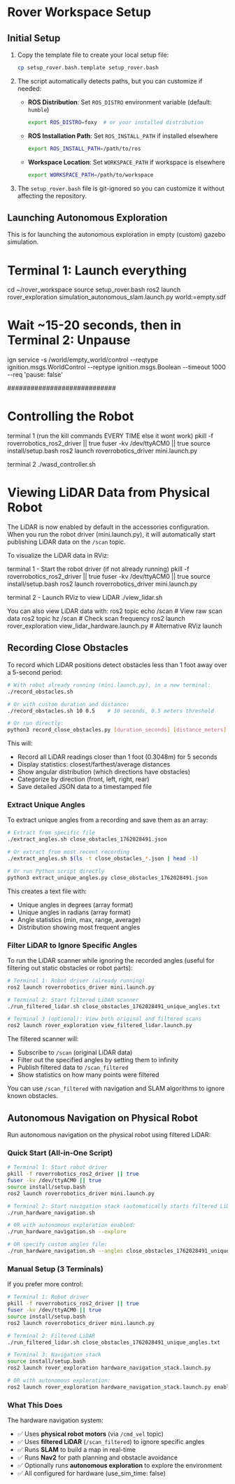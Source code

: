 # Rover Workspace Setup

## Initial Setup

1. Copy the template file to create your local setup file:
   ```bash
   cp setup_rover.bash.template setup_rover.bash
   ```

2. The script automatically detects paths, but you can customize if needed:
   - **ROS Distribution**: Set `ROS_DISTRO` environment variable (default: `humble`)
     ```bash
     export ROS_DISTRO=foxy  # or your installed distribution
     ```
   - **ROS Installation Path**: Set `ROS_INSTALL_PATH` if installed elsewhere
     ```bash
     export ROS_INSTALL_PATH=/path/to/ros
     ```
   - **Workspace Location**: Set `WORKSPACE_PATH` if workspace is elsewhere
     ```bash
     export WORKSPACE_PATH=/path/to/workspace
     ```

3. The `setup_rover.bash` file is git-ignored so you can customize it without affecting the repository.

## Launching Autonomous Exploration

This is for launching the autonomous exploration in empty (custom) gazebo simulation.

# Terminal 1: Launch everything
cd ~/rover_workspace
source setup_rover.bash
ros2 launch rover_exploration simulation_autonomous_slam.launch.py world:=empty.sdf

# Wait ~15-20 seconds, then in Terminal 2: Unpause
ign service -s /world/empty_world/control --reqtype ignition.msgs.WorldControl --reptype ignition.msgs.Boolean --timeout 1000 --req 'pause: false'


############################

# Controlling the Robot

terminal 1 (run the kill commands EVERY TIME else it wont work)
pkill -f roverrobotics_ros2_driver || true
fuser -kv /dev/ttyACM0 || true
source install/setup.bash 
ros2 launch roverrobotics_driver mini.launch.py

terminal 2
./wasd_controller.sh

# Viewing LiDAR Data from Physical Robot

The LiDAR is now enabled by default in the accessories configuration.
When you run the robot driver (mini.launch.py), it will automatically start publishing LiDAR data on the `/scan` topic.

To visualize the LiDAR data in RViz:

terminal 1 - Start the robot driver (if not already running)
pkill -f roverrobotics_ros2_driver || true
fuser -kv /dev/ttyACM0 || true
source install/setup.bash 
ros2 launch roverrobotics_driver mini.launch.py

terminal 2 - Launch RViz to view LiDAR
./view_lidar.sh

You can also view LiDAR data with:
ros2 topic echo /scan                    # View raw scan data
ros2 topic hz /scan                      # Check scan frequency
ros2 launch rover_exploration view_lidar_hardware.launch.py  # Alternative RViz launch

## Recording Close Obstacles

To record which LiDAR positions detect obstacles less than 1 foot away over a 5-second period:

```bash
# With robot already running (mini.launch.py), in a new terminal:
./record_obstacles.sh

# Or with custom duration and distance:
./record_obstacles.sh 10 0.5    # 10 seconds, 0.5 meters threshold

# Or run directly:
python3 record_close_obstacles.py [duration_seconds] [distance_meters]
```

This will:
- Record all LiDAR readings closer than 1 foot (0.3048m) for 5 seconds
- Display statistics: closest/farthest/average distances
- Show angular distribution (which directions have obstacles)
- Categorize by direction (front, left, right, rear)
- Save detailed JSON data to a timestamped file

### Extract Unique Angles

To extract unique angles from a recording and save them as an array:

```bash
# Extract from specific file
./extract_angles.sh close_obstacles_1762028491.json

# Or extract from most recent recording
./extract_angles.sh $(ls -t close_obstacles_*.json | head -1)

# Or run Python script directly
python3 extract_unique_angles.py close_obstacles_1762028491.json
```

This creates a text file with:
- Unique angles in degrees (array format)
- Unique angles in radians (array format)
- Angle statistics (min, max, range, average)
- Distribution showing most frequent angles

### Filter LiDAR to Ignore Specific Angles

To run the LiDAR scanner while ignoring the recorded angles (useful for filtering out static obstacles or robot parts):

```bash
# Terminal 1: Robot driver (already running)
ros2 launch roverrobotics_driver mini.launch.py

# Terminal 2: Start filtered LiDAR scanner
./run_filtered_lidar.sh close_obstacles_1762028491_unique_angles.txt

# Terminal 3 (optional): View both original and filtered scans
ros2 launch rover_exploration view_filtered_lidar.launch.py
```

The filtered scanner will:
- Subscribe to `/scan` (original LiDAR data)
- Filter out the specified angles by setting them to infinity
- Publish filtered data to `/scan_filtered`
- Show statistics on how many points were filtered

You can use `/scan_filtered` with navigation and SLAM algorithms to ignore known obstacles.

## Autonomous Navigation on Physical Robot

Run autonomous navigation on the physical robot using filtered LiDAR:

### Quick Start (All-in-One Script)

```bash
# Terminal 1: Start robot driver
pkill -f roverrobotics_ros2_driver || true
fuser -kv /dev/ttyACM0 || true
source install/setup.bash 
ros2 launch roverrobotics_driver mini.launch.py

# Terminal 2: Start navigation stack (automatically starts filtered LiDAR)
./run_hardware_navigation.sh

# OR with autonomous exploration enabled:
./run_hardware_navigation.sh --explore

# OR specify custom angles file:
./run_hardware_navigation.sh --angles close_obstacles_1762028491_unique_angles.txt --explore
```

### Manual Setup (3 Terminals)

If you prefer more control:

```bash
# Terminal 1: Robot driver
pkill -f roverrobotics_ros2_driver || true
fuser -kv /dev/ttyACM0 || true
source install/setup.bash 
ros2 launch roverrobotics_driver mini.launch.py

# Terminal 2: Filtered LiDAR
./run_filtered_lidar.sh close_obstacles_1762028491_unique_angles.txt

# Terminal 3: Navigation stack
source install/setup.bash
ros2 launch rover_exploration hardware_navigation_stack.launch.py

# OR with autonomous exploration:
ros2 launch rover_exploration hardware_navigation_stack.launch.py enable_exploration:=true
```

### What This Does

The hardware navigation system:
- ✅ Uses **physical robot motors** (via `/cmd_vel` topic)
- ✅ Uses **filtered LiDAR** (`/scan_filtered`) to ignore specific angles
- ✅ Runs **SLAM** to build a map in real-time
- ✅ Runs **Nav2** for path planning and obstacle avoidance
- ✅ Optionally runs **autonomous exploration** to explore the environment
- ✅ All configured for hardware (use_sim_time: false)

